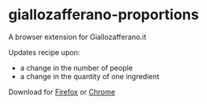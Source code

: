 # giallozafferano-proportions

A browser extension for Giallozafferano.it

Updates recipe upon:

- a change in the number of people
- a change in the quantity of one ingredient

Download for [Firefox](https://addons.mozilla.org/en-US/firefox/addon/proporzioni-giallozafferano-it/) or [Chrome](https://chrome.google.com/webstore/detail/proporzioni-giallozaffera/kmcdabbbnekgpkpnfdijbhfopjknalml?authuser=1)

